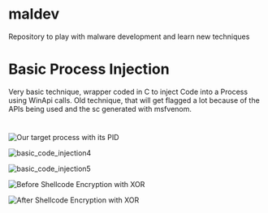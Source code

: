 # maldev
Repository to play with malware development and learn new techniques


# Basic Process Injection
Very basic technique, wrapper coded in C to inject Code into a Process using WinApi calls. Old technique, that will get flagged a lot because of the APIs being used and the sc generated with msfvenom. 

#



![Our target process with its PID](https://user-images.githubusercontent.com/15212130/185265772-6096d4ca-3f31-4ab1-b115-63440d0e4b88.png)




![basic_code_injection4](https://user-images.githubusercontent.com/15212130/185273216-1eee928d-24ec-44c3-be21-f26561c15920.png)

![basic_code_injection5](https://user-images.githubusercontent.com/15212130/185273217-69763a38-2051-468b-82a6-8e44e40d2adc.png)



![Before Shellcode Encryption with XOR](https://user-images.githubusercontent.com/15212130/185264181-caa24c96-6e91-430c-93f5-f61734dbe86a.png)


![After Shellcode Encryption with XOR](https://user-images.githubusercontent.com/15212130/185264203-b9d33897-9335-41bf-af99-2b5f3d03f2d9.png)
